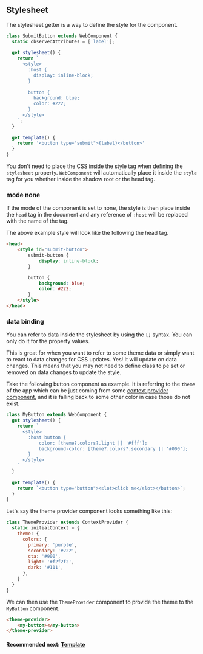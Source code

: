 ## Stylesheet
The stylesheet getter is a way to define the style for the component.

```js
class SubmitButton extends WebComponent {
  static observedAttributes = ['label'];
  
  get stylesheet() {
    return `
      <style>
        :host {
          display: inline-block;
        }
        
        button {
          background: blue;
          color: #222;
        }
      </style>
    `;
  }
  
  get template() {
    return '<button type="submit">{label}</button>'
  }
}
```

You don't need to place the CSS inside the style tag when defining the `stylesheet` property. `WebComponent` will
automatically place it inside the `style` tag for you whether inside the shadow root or the head tag.

### mode none
If the mode of the component is set to none, the style is then place inside the `head` tag in the document and any 
reference of `:host` will be replaced with the name of the tag.

The above example style will look like the following the head tag.

```html
<head>
	<style id="submit-button">
		submit-button {
			display: inline-block;
		}

		button {
			background: blue;
			color: #222;
		}
	</style>
</head>
```

### data binding
You can refer to data inside the stylesheet by using the `[]` syntax. You can only do it for the property values.

This is great for when you want to refer to some theme data or simply want to react to data changes for CSS updates.
Yes! It will update on data changes. This means that you may not need to define class to pe set or removed
on data changes to update the style.

Take the following button component as example. It is referring to the `theme` of the app which can be just coming
from some [context provider component](https://github.com/beforesemicolon/web-component/blob/master/docs/ContextProviderComponent.md), 
and it is falling back to some other color in case those do not exist.

```js
class MyButton extends WebComponent {
  get stylesheet() {
    return `
      <style>
        :host button {
            color: [theme?.colors?.light || '#fff'];
            background-color: [theme?.colors?.secondary || '#000'];
        }
      </style>
    `
  }
  
  get template() {
    return `<button type="button"><slot>click me</slot></button>`;
  }
}
```

Let's say the theme provider component looks something like this:

```js
class ThemeProvider extends ContextProvider {
  static initialContext = {
    theme: {
      colors: {
        primary: 'purple',
        secondary: '#222',
        cta: '#900',
        light: '#f2f2f2',
        dark: '#111',
      },
    }
  }
}
```

We can then use the `ThemeProvider` component to provide the theme to the `MyButton` component.

```html
<theme-provider>
	<my-button></my-button>
</theme-provider>
```

#### Recommended next: [Template](https://github.com/beforesemicolon/web-component/blob/master/docs/template.md)
